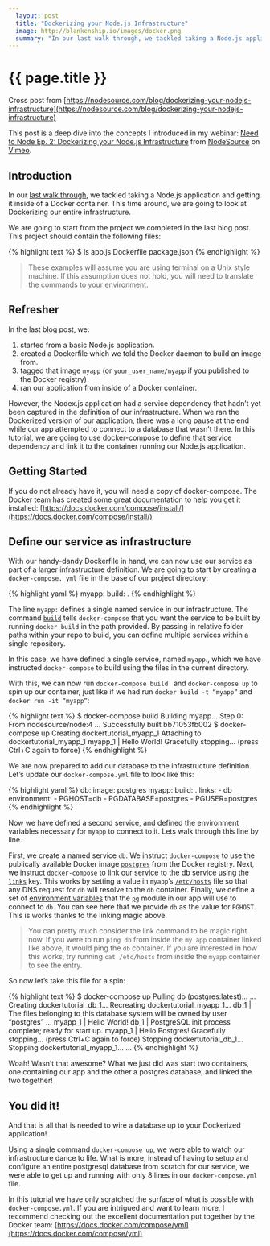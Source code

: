 ```yaml
---
  layout: post
  title: "Dockerizing your Node.js Infrastructure"
  image: http://blankenship.io/images/docker.png
  summary: "In our last walk through, we tackled taking a Node.js application and getting it inside of a Docker container. This time around, we are going to look at Dockerizing our entire infrastructure."
---
```


# {{ page.title }}


Cross post from [https://nodesource.com/blog/dockerizing-your-nodejs-infrastructure](https://nodesource.com/blog/dockerizing-your-nodejs-infrastructure)

This post is a deep dive into the concepts I introduced in my webinar: <a href="https://vimeo.com/139768813">Need to Node Ep. 2: Dockerizing your Node.js Infrastructure</a> from <a href="https://vimeo.com/nodesource">NodeSource</a> on <a href="https://vimeo.com">Vimeo</a>.

## Introduction

In our [last walk through](https://nodesource.com/blog/dockerizing-your-nodejs-applications), we tackled taking a Node.js application and getting it inside of a Docker container. This time around, we are going to look at Dockerizing our entire infrastructure.

We are going to start from the project we completed in the last blog post. This project should contain the following files:

{% highlight text %}
$ ls
app.js Dockerfile package.json
{% endhighlight %}

> These examples will assume you are using terminal on a Unix style machine. If this assumption does not hold, you will need to translate the commands to your environment.

## Refresher

In the last blog post, we:
1. started from a basic Node.js application.
2. created a Dockerfile which we told the Docker daemon to build an image from.
3. tagged that image `myapp` (or `your_user_name/myapp` if you published to the Docker registry)
4. ran our application from inside of a Docker container.

However, the Nodex.js application had a service dependency that hadn’t yet been captured in the definition of our infrastructure. When we ran the Dockerized version of our application, there was a long pause at the end while our app attempted to connect to a database that wasn’t there. In this tutorial, we are going to use docker-compose to define that service dependency and link it to the container running our Node.js application.

## Getting Started

If you do not already have it, you will need a copy of docker-compose. The Docker team has created some great documentation to help you get it installed: [https://docs.docker.com/compose/install/](https://docs.docker.com/compose/install/)

## Define our service as infrastructure

With our handy-dandy Dockerfile in hand, we can now use our service as part of a larger infrastructure definition. We are going to start by creating a `docker-compose. yml` file in the base of our project directory:

{% highlight yaml %}
myapp:
  build: .
{% endhighlight %}

The line `myapp:` defines a single named service in our infrastructure. The command [`build`](https://docs.docker.com/compose/yml/#build) tells `docker-compose` that you want the service to be built by running `docker build` in the path provided. By passing in relative folder paths within your repo to build, you can define multiple services within a single repository.

In this case, we have defined a single service, named `myapp`., which we have instructed `docker-compose` to build using the files in the current directory.

With this, we can now run `docker-compose build ` and `docker-compose up` to spin up our container, just like if we had run `docker build -t “myapp”` and `docker run -it “myapp”`:

{% highlight text %}
$ docker-compose build
Building myapp…
Step 0: From nodesource/node:4
…
Successfully built bb71053fb002
$ docker-compose up
Creating dockertutorial_myapp_1
Attaching to dockertutorial_myapp_1
myapp_1 | Hello World!
Gracefully stopping… (press Ctrl+C again to force)
{% endhighlight %}

We are now prepared to add our database to the infrastructure definition. Let’s update  our `docker-compose.yml` file to look like this:

{% highlight yaml %}
db:
  image: postgres
myapp:
  build: .
  links:
    - db
  environment:
    - PGHOST=db
    - PGDATABASE=postgres
    - PGUSER=postgres
{% endhighlight %}

Now we have defined a second service, and defined  the environment variables necessary for `myapp` to connect to it. Lets walk through this line by line.

First, we create a named service `db`. We instruct `docker-compose` to use the publically available Docker image [`postgres`](registry.hub.docker.com/_/postgres) from the Docker registry. Next, we instruct `docker-compose` to link our service to the db service using the [`links`](https://docs.docker.com/compose/yml/#links) key. This works by setting a value in `myapp`’s [`/etc/hosts`](http://www.tldp.org/LDP/solrhe/Securing-Optimizing-Linux-RH-Edition-v1.3/chap9sec95.html) file so that any DNS request for `db` will resolve to the `db` container. Finally, we define a set of [environment variables](https://wiki.archlinux.org/index.php/Environment_variables) that the [`pg`](https://github.com/brianc/node-postgres) module in our app will use to connect to `db`. You can see here that we provide `db` as the value for `PGHOST`. This is works thanks to the linking magic above.

> You can pretty much consider the link command to be magic right now. If you were to run `ping db` from inside the `my app` container linked like above, it would ping the `db` container. If you are interested in how this works, try running `cat /etc/hosts` from inside the `myapp` container to see the entry.

So now let’s take this file for a spin:


{% highlight text %}
$ docker-compose up
Pulling db (postgres:latest)...
...
Creating dockertutorial_db_1...
Recreating dockertutorial_myapp_1…
db_1 | The files belonging to this database system will be owned by user “postgres”
…
myapp_1 | Hello World!
db_1 | PostgreSQL init process complete; ready for start up.
myapp_1 | Hello Postgres!
Gracefully stopping… (press Ctrl+C again to force)
Stopping dockertutorial_db_1…
Stopping dockertutorial_myapp_1...
...
{% endhighlight %}

Woah! Wasn’t that awesome? What we just did was start two containers, one containing our app and the other a postgres database, and linked the two together! 

## You did it!

And that is all that is needed to wire a database up to your Dockerized application!

Using a single command `docker-compose up`, we were able to watch our infrastructure dance to life. What is more, instead of having to setup and configure an entire postgresql database from scratch for our service, we were able to get up and running with only 8 lines in our `docker-compose.yml` file.

In this tutorial we have only scratched the surface of what is possible with `docker-compose.yml`. If you are intrigued and want to learn more, I recommend checking out the excellent documentation put together by the Docker team: [https://docs.docker.com/compose/yml](https://docs.docker.com/compose/yml)


